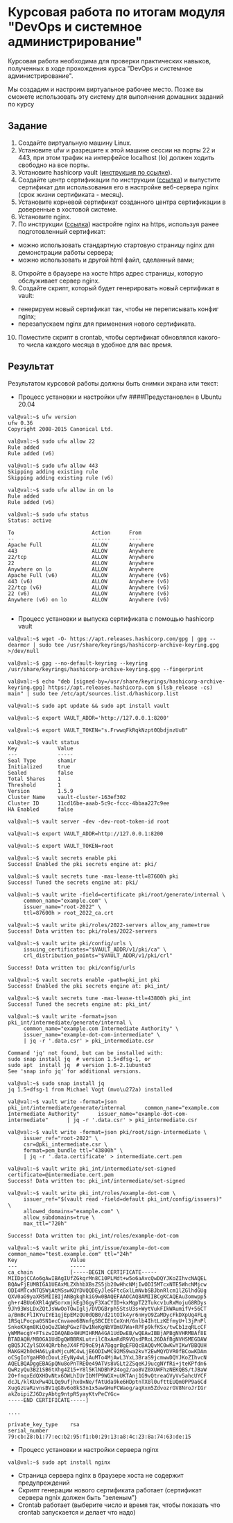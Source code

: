 # Курсовая работа по итогам модуля "DevOps и системное администрирование"

Курсовая работа необходима для проверки практических навыков, полученных в ходе прохождения курса "DevOps и системное администрирование".

Мы создадим и настроим виртуальное рабочее место. Позже вы сможете использовать эту систему для выполнения домашних заданий по курсу

## Задание

1. Создайте виртуальную машину Linux.
2. Установите ufw и разрешите к этой машине сессии на порты 22 и 443, при этом трафик на интерфейсе localhost (lo) должен ходить свободно на все порты.
3. Установите hashicorp vault ([инструкция по ссылке](https://learn.hashicorp.com/tutorials/vault/getting-started-install?in=vault/getting-started#install-vault)).
4. Cоздайте центр сертификации по инструкции ([ссылка](https://learn.hashicorp.com/tutorials/vault/pki-engine?in=vault/secrets-management)) и выпустите сертификат для использования его в настройке веб-сервера nginx (срок жизни сертификата - месяц).
5. Установите корневой сертификат созданного центра сертификации в доверенные в хостовой системе.
6. Установите nginx.
7. По инструкции ([ссылка](https://nginx.org/en/docs/http/configuring_https_servers.html)) настройте nginx на https, используя ранее подготовленный сертификат:
  - можно использовать стандартную стартовую страницу nginx для демонстрации работы сервера;
  - можно использовать и другой html файл, сделанный вами;
8. Откройте в браузере на хосте https адрес страницы, которую обслуживает сервер nginx.
9. Создайте скрипт, который будет генерировать новый сертификат в vault:
  - генерируем новый сертификат так, чтобы не переписывать конфиг nginx;
  - перезапускаем nginx для применения нового сертификата.
10. Поместите скрипт в crontab, чтобы сертификат обновлялся какого-то числа каждого месяца в удобное для вас время.

## Результат

Результатом курсовой работы должны быть снимки экрана или текст:

- Процесс установки и настройки ufw
####Предустановлен в Ubuntu 20.04
```
val@val:~$ ufw version
ufw 0.36
Copyright 2008-2015 Canonical Ltd.

val@val:~$ sudo ufw allow 22
Rule added
Rule added (v6)

val@val:~$ sudo ufw allow 443
Skipping adding existing rule
Skipping adding existing rule (v6)

val@val:~$ sudo ufw allow in on lo
Rule added
Rule added (v6)

val@val:~$ sudo ufw status
Status: active

To                         Action      From
--                         ------      ----
Apache Full                ALLOW       Anywhere                  
443                        ALLOW       Anywhere                  
22/tcp                     ALLOW       Anywhere                  
22                         ALLOW       Anywhere                  
Anywhere on lo             ALLOW       Anywhere                  
Apache Full (v6)           ALLOW       Anywhere (v6)             
443 (v6)                   ALLOW       Anywhere (v6)             
22/tcp (v6)                ALLOW       Anywhere (v6)             
22 (v6)                    ALLOW       Anywhere (v6)             
Anywhere (v6) on lo        ALLOW       Anywhere (v6)             


```
- Процесс установки и выпуска сертификата с помощью hashicorp vault
```
val@val:~$ wget -O- https://apt.releases.hashicorp.com/gpg | gpg --dearmor | sudo tee /usr/share/keyrings/hashicorp-archive-keyring.gpg >/dev/null

val@val:~$ gpg --no-default-keyring --keyring /usr/share/keyrings/hashicorp-archive-keyring.gpg --fingerprint

val@val:~$ echo "deb [signed-by=/usr/share/keyrings/hashicorp-archive-keyring.gpg] https://apt.releases.hashicorp.com $(lsb_release -cs) main" | sudo tee /etc/apt/sources.list.d/hashicorp.list

val@val:~$ sudo apt update && sudo apt install vault

val@val:~$ export VAULT_ADDR='http://127.0.0.1:8200'

val@val:~$ export VAULT_TOKEN="s.FrwwqFkRqkNzpt0QbdjnzUuB"

val@val:~$ vault status
Key             Value
---             -----
Seal Type       shamir
Initialized     true
Sealed          false
Total Shares    1
Threshold       1
Version         1.5.9
Cluster Name    vault-cluster-163ef302
Cluster ID      11cd16be-aaab-5c9c-fccc-4bbaa227c9ee
HA Enabled      false

val@val:~$ vault server -dev -dev-root-token-id root

val@val:~$ export VAULT_ADDR=http://127.0.0.1:8200

val@val:~$ export VAULT_TOKEN=root

val@val:~$ vault secrets enable pki
Success! Enabled the pki secrets engine at: pki/

val@val:~$ vault secrets tune -max-lease-ttl=87600h pki
Success! Tuned the secrets engine at: pki/

val@val:~$ vault write -field=certificate pki/root/generate/internal \
     common_name="example.com" \
     issuer_name="root-2022" \
     ttl=87600h > root_2022_ca.crt
     
val@val:~$ vault write pki/roles/2022-servers allow_any_name=true
Success! Data written to: pki/roles/2022-servers

val@val:~$ vault write pki/config/urls \
     issuing_certificates="$VAULT_ADDR/v1/pki/ca" \
     crl_distribution_points="$VAULT_ADDR/v1/pki/crl"

Success! Data written to: pki/config/urls

val@val:~$ vault secrets enable -path=pki_int pki
Success! Enabled the pki secrets engine at: pki_int/

val@val:~$ vault secrets tune -max-lease-ttl=43800h pki_int
Success! Tuned the secrets engine at: pki_int/

val@val:~$ vault write -format=json pki_int/intermediate/generate/internal \
     common_name="example.com Intermediate Authority" \
     issuer_name="example-dot-com-intermediate" \
     | jq -r '.data.csr' > pki_intermediate.csr

Command 'jq' not found, but can be installed with:
sudo snap install jq  # version 1.5+dfsg-1, or
sudo apt  install jq  # version 1.6-2.1ubuntu3
See 'snap info jq' for additional versions.

val@val:~$ sudo snap install jq
jq 1.5+dfsg-1 from Michael Vogt (mvo\u272a) installed

val@val:~$ vault write -format=json pki_int/intermediate/generate/internal      common_name="example.com Intermediate Authority"      issuer_name="example-dot-com-intermediate"      | jq -r '.data.csr' > pki_intermediate.csr

val@val:~$ vault write -format=json pki/root/sign-intermediate \
     issuer_ref="root-2022" \
     csr=@pki_intermediate.csr \
     format=pem_bundle ttl="43800h" \
     | jq -r '.data.certificate' > intermediate.cert.pem

val@val:~$ vault write pki_int/intermediate/set-signed certificate=@intermediate.cert.pem
Success! Data written to: pki_int/intermediate/set-signed

val@val:~$ vault write pki_int/roles/example-dot-com \
     issuer_ref="$(vault read -field=default pki_int/config/issuers)" \
     allowed_domains="example.com" \
     allow_subdomains=true \
     max_ttl="720h"

Success! Data written to: pki_int/roles/example-dot-com

val@val:~$ vault write pki_int/issue/example-dot-com common_name="test.example.com" ttl="24h"
Key                 Value
---                 -----
ca_chain            [-----BEGIN CERTIFICATE-----
MIIDpjCCAo6gAwIBAgIUfZGkqrMn8C10PLMdt+w5o6aAvcQwDQYJKoZIhvcNAQEL
BQAwFjEUMBIGA1UEAxMLZXhhbXBsZS5jb20wHhcNMjIwODI5MTcxNTE5WhcNMjcw
ODI4MTcxNTQ5WjAtMSswKQYDVQQDEyJleGFtcGxlLmNvbSBJbnRlcm1lZGlhdGUg
QXV0aG9yaXR5MIIBIjANBgkqhkiG9w0BAQEFAAOCAQ8AMIIBCgKCAQEAu3omwpp5
gh+r4BUo6XRl4gWSorxmjkEg3GgyF3XaCYID+kxMqpTZ2Tukcv1uRxMojuG8RDys
9Jh93WsLDxZQtJsWwOoTOwIglj/DVDGBrph5StsU3s+WytVukFIkWAumifV+56CT
a/BmBcFlIKYuIYE1qjEpEMzQU0dQB0/d21tOIk4yr6nHyO9ZaMDycFkDXpUq4FLq
1RSqLPocpa0SN1ecCnvaee6BNnfgSBCIEtCeXnH/6nlb4IhtLzKEfmyU+l3jPnPl
SnkoKXgm8KiQoQuZGWqPGwzF8w1NeKgNbVBmU7Wa+RPFp9kfKSx/twCb1zqRLcCF
yWMMecgY+FTszwIDAQABo4HUMIHRMA4GA1UdDwEB/wQEAwIBBjAPBgNVHRMBAf8E
BTADAQH/MB0GA1UdDgQWBBRKLutrilC8xAmRdR9VQsdPRoL26DAfBgNVHSMEGDAW
gBQ5JCZylSDX4QRrbheJX4FfD9oE9jA7BggrBgEFBQcBAQQvMC0wKwYIKwYBBQUH
MAKGH2h0dHA6Ly8xMjcuMC4wLjE6ODIwMC92MS9wa2kvY2EwMQYDVR0fBCowKDAm
oCSgIoYgaHR0cDovLzEyNy4wLjAuMTo4MjAwL3YxL3BraS9jcmwwDQYJKoZIhvcN
AQELBQADggEBAGpQNu8oPnTREOe49ATVs8VGLt2ZSqeKJ9ucgNYfRi+jteKPfdn6
QwRzyQu3B21SB6tXhg4Z15+Y8l5KlNDBhP24og2/ao8VZ0XUWFhzNEKQBS/tJBaW
2O+fnqxEdQXHDvNtx6OWLhIUrIbMfP9WGX+uUKTAnj1G9vQtreaGVyVv5ahcUYCF
dcJL/klKUxPw4DLQq9ufjhx0xNe/fAtUda9ke6HDptnTX8l0ufttEUQm0PP9a6Cd
XugGzUaRzvnsBV1qG8v6o8kS3n1x5awGHuFCWaog/aqXxm5ZdvozrGV8NroJrIGr
akZoipiZJ6DzyAbtg9ntpRSyayKtvPeCYGc=
-----END CERTIFICATE-----]

....

private_key_type    rsa
serial_number       79:cb:28:b1:77:ec:b2:95:f1:b0:29:13:a8:4c:23:8a:74:63:de:15

```
- Процесс установки и настройки сервера nginx
```
val@val:~$ sudo apt install nginx
```
- Страница сервера nginx в браузере хоста не содержит предупреждений 
- Скрипт генерации нового сертификата работает (сертификат сервера ngnix должен быть "зеленым")
- Crontab работает (выберите число и время так, чтобы показать что crontab запускается и делает что надо)
